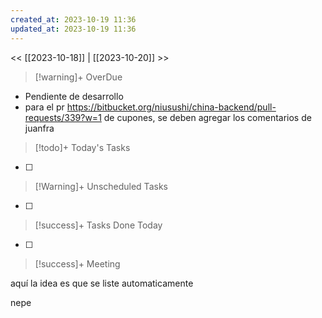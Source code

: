 ```yaml
---
created_at: 2023-10-19 11:36
updated_at: 2023-10-19 11:36
---
```


<< [[2023-10-18]] | [[2023-10-20]] >>


> [!warning]+ OverDue

- Pendiente de desarrollo
-  para el pr https://bitbucket.org/niusushi/china-backend/pull-requests/339?w=1 de cupones, se deben agregar los comentarios de juanfra

> [!todo]+ Today's Tasks

- [ ]

> [!Warning]+ Unscheduled Tasks

- [ ] 

> [!success]+ Tasks Done Today

- [ ] 

> [!success]+ Meeting

aquí la idea es que se liste automaticamente

nepe